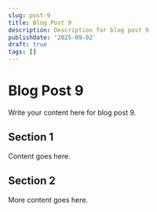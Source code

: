 ```yaml
---
slug: post-9
title: Blog Post 9
description: Description for blog post 9
publishdate: '2025-09-02'
draft: true
tags: []
---
```

# Blog Post 9

Write your content here for blog post 9.

## Section 1

Content goes here.

## Section 2

More content goes here.

